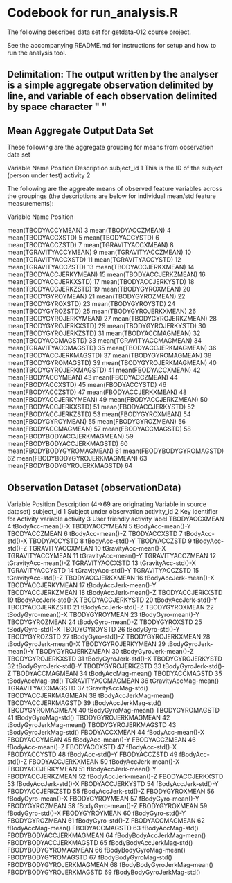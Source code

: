 # Codebook for run_analysis.R
The following describes data set for getdata-012 course project.

See the accompanying README.md for instructions for setup and how to run the analysis tool.



## Delimitation:   The output written by the analyser is a simple aggregate observation delimited by line, and variable of each observation delimited by space character " "


## Mean Aggregate Output Data Set

These following are the aggregate grouping for means from observation data set

Variable Name           Position        Description
subject_id              1               This is the ID of the subject (person under test)
activity                2               

The following are the aggreate means of observed feature variables across the groupings (the descriptions are below for individual mean/std feature measurements):

Variable Name                   Position

mean(TBODYACCYMEAN)        		3
mean(TBODYACCZMEAN)			4
mean(TBODYACCXSTD)			5 
mean(TBODYACCYSTD)			6
mean(TBODYACCZSTD)			7
mean(TGRAVITYACCXMEAN)		8
mean(TGRAVITYACCYMEAN)		9
mean(TGRAVITYACCZMEAN)		10
mean(TGRAVITYACCXSTD)		11
mean(TGRAVITYACCYSTD)		12
mean(TGRAVITYACCZSTD)		13
mean(TBODYACCJERKXMEAN)     14  
mean(TBODYACCJERKYMEAN)		15
mean(TBODYACCJERKZMEAN)		16
mean(TBODYACCJERKXSTD)		17
mean(TBODYACCJERKYSTD)		18
mean(TBODYACCJERKZSTD)		19
mean(TBODYGYROXMEAN)		20
mean(TBODYGYROYMEAN)		21
mean(TBODYGYROZMEAN)		22
mean(TBODYGYROXSTD)			23
mean(TBODYGYROYSTD)			24
mean(TBODYGYROZSTD)			25
mean(TBODYGYROJERKXMEAN)	26
mean(TBODYGYROJERKYMEAN)	27
mean(TBODYGYROJERKZMEAN)	28
mean(TBODYGYROJERKXSTD) 	29
mean(TBODYGYROJERKYSTD)		30
mean(TBODYGYROJERKZSTD)		31
mean(TBODYACCMAGMEAN)		32
mean(TBODYACCMAGSTD)		33
mean(TGRAVITYACCMAGMEAN)	34
mean(TGRAVITYACCMAGSTD)		35
mean(TBODYACCJERKMAGMEAN)	36
mean(TBODYACCJERKMAGSTD)	37
mean(TBODYGYROMAGMEAN)		38
mean(TBODYGYROMAGSTD)		39
mean(TBODYGYROJERKMAGMEAN)	40
mean(TBODYGYROJERKMAGSTD)	41
mean(FBODYACCXMEAN)			42
mean(FBODYACCYMEAN)			43
mean(FBODYACCZMEAN)			44
mean(FBODYACCXSTD)			45
mean(FBODYACCYSTD)			46
mean(FBODYACCZSTD)			47
mean(FBODYACCJERKXMEAN)		48
mean(FBODYACCJERKYMEAN)		49
mean(FBODYACCJERKZMEAN)		50
mean(FBODYACCJERKXSTD)		51
mean(FBODYACCJERKYSTD)		52
mean(FBODYACCJERKZSTD)		53
mean(FBODYGYROXMEAN)		54
mean(FBODYGYROYMEAN)		55
mean(FBODYGYROZMEAN)		56
mean(FBODYACCMAGMEAN)		57
mean(FBODYACCMAGSTD)		58
mean(FBODYBODYACCJERKMAGMEAN)	59
mean(FBODYBODYACCJERKMAGSTD)	60
mean(FBODYBODYGYROMAGMEAN)	61
mean(FBODYBODYGYROMAGSTD)	62
mean(FBODYBODYGYROJERKMAGMEAN)	63
mean(FBODYBODYGYROJERKMAGSTD)	64


## Observation Dataset (observationData)

Variable        Position	Description (4->69 are originating Variable in source dataset)
subject_id      1       Subject under observation
activity_id     2       Key identifier for Activity variable
activity        3       User friendly activity label
TBODYACCXMEAN	4	tBodyAcc-mean()-X
TBODYACCYMEAN	5	tBodyAcc-mean()-Y
TBODYACCZMEAN	6	tBodyAcc-mean()-Z
TBODYACCXSTD	7	tBodyAcc-std()-X
TBODYACCYSTD	8	tBodyAcc-std()-Y
TBODYACCZSTD	9	tBodyAcc-std()-Z
TGRAVITYACCXMEAN	10	tGravityAcc-mean()-X
TGRAVITYACCYMEAN	11	tGravityAcc-mean()-Y
TGRAVITYACCZMEAN	12	tGravityAcc-mean()-Z
TGRAVITYACCXSTD	13	tGravityAcc-std()-X
TGRAVITYACCYSTD	14	tGravityAcc-std()-Y
TGRAVITYACCZSTD	15	tGravityAcc-std()-Z
TBODYACCJERKXMEAN	16	tBodyAccJerk-mean()-X
TBODYACCJERKYMEAN	17	tBodyAccJerk-mean()-Y
TBODYACCJERKZMEAN	18	tBodyAccJerk-mean()-Z
TBODYACCJERKXSTD	19	tBodyAccJerk-std()-X
TBODYACCJERKYSTD	20	tBodyAccJerk-std()-Y
TBODYACCJERKZSTD	21	tBodyAccJerk-std()-Z
TBODYGYROXMEAN	22	tBodyGyro-mean()-X
TBODYGYROYMEAN	23	tBodyGyro-mean()-Y
TBODYGYROZMEAN	24	tBodyGyro-mean()-Z
TBODYGYROXSTD	25	tBodyGyro-std()-X
TBODYGYROYSTD	26	tBodyGyro-std()-Y
TBODYGYROZSTD	27	tBodyGyro-std()-Z
TBODYGYROJERKXMEAN	28	tBodyGyroJerk-mean()-X
TBODYGYROJERKYMEAN	29	tBodyGyroJerk-mean()-Y
TBODYGYROJERKZMEAN	30	tBodyGyroJerk-mean()-Z
TBODYGYROJERKXSTD	31	tBodyGyroJerk-std()-X
TBODYGYROJERKYSTD	32	tBodyGyroJerk-std()-Y
TBODYGYROJERKZSTD	33	tBodyGyroJerk-std()-Z
TBODYACCMAGMEAN	34	tBodyAccMag-mean()
TBODYACCMAGSTD	35	tBodyAccMag-std()
TGRAVITYACCMAGMEAN	36	tGravityAccMag-mean()
TGRAVITYACCMAGSTD	37	tGravityAccMag-std()
TBODYACCJERKMAGMEAN	38	tBodyAccJerkMag-mean()
TBODYACCJERKMAGSTD	39	tBodyAccJerkMag-std()
TBODYGYROMAGMEAN	40	tBodyGyroMag-mean()
TBODYGYROMAGSTD	41	tBodyGyroMag-std()
TBODYGYROJERKMAGMEAN	42	tBodyGyroJerkMag-mean()
TBODYGYROJERKMAGSTD	43	tBodyGyroJerkMag-std()
FBODYACCXMEAN	44	fBodyAcc-mean()-X
FBODYACCYMEAN	45	fBodyAcc-mean()-Y
FBODYACCZMEAN	46	fBodyAcc-mean()-Z
FBODYACCXSTD	47	fBodyAcc-std()-X
FBODYACCYSTD	48	fBodyAcc-std()-Y
FBODYACCZSTD	49	fBodyAcc-std()-Z
FBODYACCJERKXMEAN	50	fBodyAccJerk-mean()-X
FBODYACCJERKYMEAN	51	fBodyAccJerk-mean()-Y
FBODYACCJERKZMEAN	52	fBodyAccJerk-mean()-Z
FBODYACCJERKXSTD	53	fBodyAccJerk-std()-X
FBODYACCJERKYSTD	54	fBodyAccJerk-std()-Y
FBODYACCJERKZSTD	55	fBodyAccJerk-std()-Z
FBODYGYROXMEAN	56	fBodyGyro-mean()-X
FBODYGYROYMEAN	57	fBodyGyro-mean()-Y
FBODYGYROZMEAN	58	fBodyGyro-mean()-Z
FBODYGYROXMEAN	59	fBodyGyro-std()-X
FBODYGYROYMEAN	60	fBodyGyro-std()-Y
FBODYGYROZMEAN	61	fBodyGyro-std()-Z
FBODYACCMAGMEAN	62	fBodyAccMag-mean()
FBODYACCMAGSTD	63	fBodyAccMag-std()
FBODYBODYACCJERKMAGMEAN	64	fBodyBodyAccJerkMag-mean()
FBODYBODYACCJERKMAGSTD	65	fBodyBodyAccJerkMag-std()
FBODYBODYGYROMAGMEAN	66	fBodyBodyGyroMag-mean()
FBODYBODYGYROMAGSTD	67	fBodyBodyGyroMag-std()
FBODYBODYGYROJERKMAGMEAN	68	fBodyBodyGyroJerkMag-mean()
FBODYBODYGYROJERKMAGSTD	69	fBodyBodyGyroJerkMag-std()